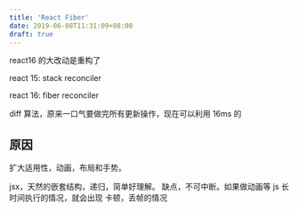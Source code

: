 ```yaml
---
title: 'React Fiber'
date: 2019-06-08T11:31:09+08:00
draft: true
---
```


react16 的大改动是重构了

react 15: stack reconciler

react 16: fiber reconciler

diff 算法，原来一口气要做完所有更新操作，现在可以利用 16ms 的

## 原因

扩大适用性，动画，布局和手势。

jsx，天然的嵌套结构，递归，简单好理解。
缺点，不可中断。如果做动画等 js 长时间执行的情况，就会出现 卡顿，丢帧的情况
